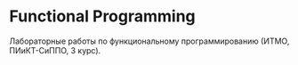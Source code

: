 # Functional Programming
Лабораторные работы по функциональному программированию (ИТМО, ПИиКТ-СиППО, 3 курс).